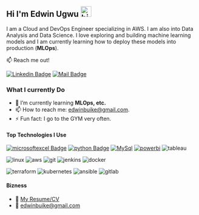 ## Hi I'm Edwin Ugwu <img src="https://user-images.githubusercontent.com/1303154/88677602-1635ba80-d120-11ea-84d8-d263ba5fc3c0.gif" width="28px" height="28px" alt="hi">


I am a Cloud and DevOps Engineer specializing in AWS. I am also into Data Analysis and Data Science. I love exploring and building machine learning models and I am currently learning how to deploy these models into production (**MLOps**).

:mailbox: Reach me out!

[![Linkedin Badge](https://img.shields.io/badge/-Edwin-0e76a8?style=flat&labelColor=0e76a8&logo=linkedin&logoColor=white)](https://www.linkedin.com/in/edwin-ugwu/) [![Mail Badge](https://img.shields.io/badge/-edwinugwu-c0392b?style=flat&labelColor=c0392b&logo=gmail&logoColor=white)](mailto:edwinbuike@gmail.com)


<!-- TODO: Add last video link -->

### What I currently Do

- 🌱 I’m currently learning **MLOps, etc.**
- 📫 How to reach me: edwinbuike@gmail.com.
- ⚡ Fun fact: I go to the GYM very often.

#### Top Technologies I Use

<!-- TODO: Make technologies links takes you to repositories -->

[![microsoftexcel Badge](https://img.shields.io/badge/-excel-217346?style=for-the-badge&labelColor=black&logo=microsoftexcel&logoColor=217346)](#) [![python Badge](https://img.shields.io/badge/-python-3776AB?style=for-the-badge&labelColor=black&logo=python&logoColor=3776AB)](#) [![MySql](https://img.shields.io/badge/-mysql-4479A1?style=for-the-badge&labelColor=black&logo=mysql&logoColor=white)](#) [![powerbi](https://img.shields.io/badge/-powerbi-F2C811?style=for-the-badge&labelColor=black&logo=powerbi&logoColor=F2C811)](#) ![tableau](https://img.shields.io/badge/-tableau-E97627?style=for-the-badge&labelColor=black&logo=tableau&logoColor=E97627)

![linux][linux] ![aws][aws] ![git][git] ![jenkins][jenkins] ![docker][docker] 

![terraform][terraform] ![kubernetes][kubernetes] ![ansible][ansible] ![gitlab][gitlab]


#### Bizness
- :paperclip: [My Resume/CV](https://github.com/uedwinc/)
- :email: edwinbuike@gmail.com

<!-- Links in File  -->
[linux]: <https://img.shields.io/badge/linux-FCC624?style=for-the-badge&labelColor=black&logo=linux&logoColor=FCC624>
[aws]: <https://img.shields.io/badge/amazonaws-232F3E?style=for-the-badge&labelColor=black&logo=amazonaws&logoColor=white>
[git]: <https://img.shields.io/badge/git-F05032?style=for-the-badge&labelColor=black&logo=git&logoColor=F05032>
[jenkins]: <https://img.shields.io/badge/jenkins-D24939?style=for-the-badge&labelColor=black&logo=jenkins&logoColor=D24939>
[docker]: <https://img.shields.io/badge/docker-2496ED?style=for-the-badge&labelColor=black&logo=docker&logoColor=2496ED>
[terraform]: <https://img.shields.io/badge/terraform-844FBA?style=for-the-badge&labelColor=black&logo=terraform&logoColor=#844FBA>
[kubernetes]: <https://img.shields.io/badge/kubernetes-326CE5?style=for-the-badge&labelColor=black&logo=kubernetes&logoColor=326CE5>
[ansible]: <https://img.shields.io/badge/ansible-EE0000?style=for-the-badge&labelColor=black&logo=ansible&logoColor=EE0000>
[gitlab]: <https://img.shields.io/badge/gitlab-FC6D26?style=for-the-badge&labelColor=black&logo=gitlab&logoColor=FC6D26>
